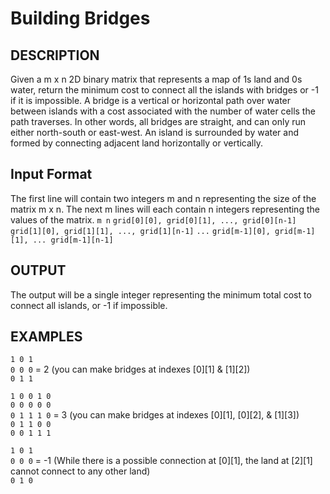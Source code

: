 # Building Bridges
## DESCRIPTION
Given a m x n 2D binary matrix that represents a map of 1s land and 0s water, return the minimum cost to connect all the islands with bridges or -1 if it is impossible.  A bridge is a vertical or horizontal path over water between islands with a cost associated with the number of water cells the path traverses.  In other words, all bridges are straight, and can only run either north-south or east-west.  An island is surrounded by water and formed by connecting adjacent land horizontally or vertically.

## Input Format
The first line will contain two integers m and n representing the size of the matrix m x n. The next m lines will each contain n integers representing the values of the matrix.
`m n`
`grid[0][0], grid[0][1], ..., grid[0][n-1]`
`grid[1][0], grid[1][1], ..., grid[1][n-1]`
`...`
`grid[m-1][0], grid[m-1][1], ... grid[m-1][n-1]`


## OUTPUT
The output will be a single integer representing the minimum total cost to connect all islands, or -1 if impossible.

## EXAMPLES

`1 0 1`<br>
`0 0 0`  = 2 (you can make bridges at indexes [0][1] & [1][2])<br>
`0 1 1`<br>

`1 0 0 1 0`<br>
`0 0 0 0 0`<br>
`0 1 1 1 0` = 3 (you can make bridges at indexes [0][1], [0][2], & [1][3])<br>
`0 1 1 0 0`<br>
`0 0 1 1 1`<br>

`1 0 1`<br>
`0 0 0` = -1 (While there is a possible connection at [0][1], the land at [2][1] cannot connect to any other land)<br>
`0 1 0`<br>